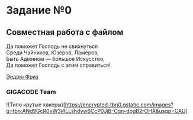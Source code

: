 # Задание №0
## Совместная работа с файлом
Да поможет Господь не свихнуться</br>
Среди Чайников, Юзеров, Ламеров,<br>
Быть Админом — большое Искусство,<br>
Да поможет Господь с этим справиться!

[Эндрю Фриз](http://parafraz.space/programmist-i-sisadmin-stihi-o-professiyah/)

### GIGACODE Team

!(Типо крутые хакеры)[https://encrypted-tbn0.gstatic.com/images?q=tbn:ANd9GcR0vW3j4LLshdvw6CcP0JjB-Cqn-dpgB2rOHA&usqp=CAU]